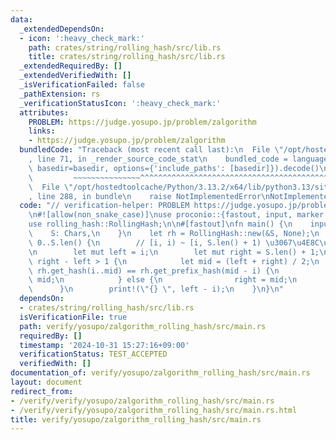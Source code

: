 ```yaml
---
data:
  _extendedDependsOn:
  - icon: ':heavy_check_mark:'
    path: crates/string/rolling_hash/src/lib.rs
    title: crates/string/rolling_hash/src/lib.rs
  _extendedRequiredBy: []
  _extendedVerifiedWith: []
  _isVerificationFailed: false
  _pathExtension: rs
  _verificationStatusIcon: ':heavy_check_mark:'
  attributes:
    PROBLEM: https://judge.yosupo.jp/problem/zalgorithm
    links:
    - https://judge.yosupo.jp/problem/zalgorithm
  bundledCode: "Traceback (most recent call last):\n  File \"/opt/hostedtoolcache/Python/3.13.2/x64/lib/python3.13/site-packages/onlinejudge_verify/documentation/build.py\"\
    , line 71, in _render_source_code_stat\n    bundled_code = language.bundle(stat.path,\
    \ basedir=basedir, options={'include_paths': [basedir]}).decode()\n          \
    \         ~~~~~~~~~~~~~~~^^^^^^^^^^^^^^^^^^^^^^^^^^^^^^^^^^^^^^^^^^^^^^^^^^^^^^^^^^^^^^^^^^\n\
    \  File \"/opt/hostedtoolcache/Python/3.13.2/x64/lib/python3.13/site-packages/onlinejudge_verify/languages/rust.py\"\
    , line 288, in bundle\n    raise NotImplementedError\nNotImplementedError\n"
  code: "// verification-helper: PROBLEM https://judge.yosupo.jp/problem/zalgorithm\n\
    \n#![allow(non_snake_case)]\nuse proconio::{fastout, input, marker::Chars};\n\
    use rolling_hash::RollingHash;\n\n#[fastout]\nfn main() {\n    input! {\n    \
    \    S: Chars,\n    }\n    let rh = RollingHash::new(&S, None);\n    for i in\
    \ 0..S.len() {\n        // [i, i) ~ [i, S.len() + 1) \u3067\u4E8C\u5206\u63A2\u7D22\
    \n        let mut left = i;\n        let mut right = S.len() + 1;\n        while\
    \ right - left > 1 {\n            let mid = (left + right) / 2;\n            if\
    \ rh.get_hash(i..mid) == rh.get_prefix_hash(mid - i) {\n                left =\
    \ mid;\n            } else {\n                right = mid;\n            }\n  \
    \      }\n        print!(\"{} \", left - i);\n    }\n}\n"
  dependsOn:
  - crates/string/rolling_hash/src/lib.rs
  isVerificationFile: true
  path: verify/yosupo/zalgorithm_rolling_hash/src/main.rs
  requiredBy: []
  timestamp: '2024-10-31 15:27:16+09:00'
  verificationStatus: TEST_ACCEPTED
  verifiedWith: []
documentation_of: verify/yosupo/zalgorithm_rolling_hash/src/main.rs
layout: document
redirect_from:
- /verify/verify/yosupo/zalgorithm_rolling_hash/src/main.rs
- /verify/verify/yosupo/zalgorithm_rolling_hash/src/main.rs.html
title: verify/yosupo/zalgorithm_rolling_hash/src/main.rs
---
```

